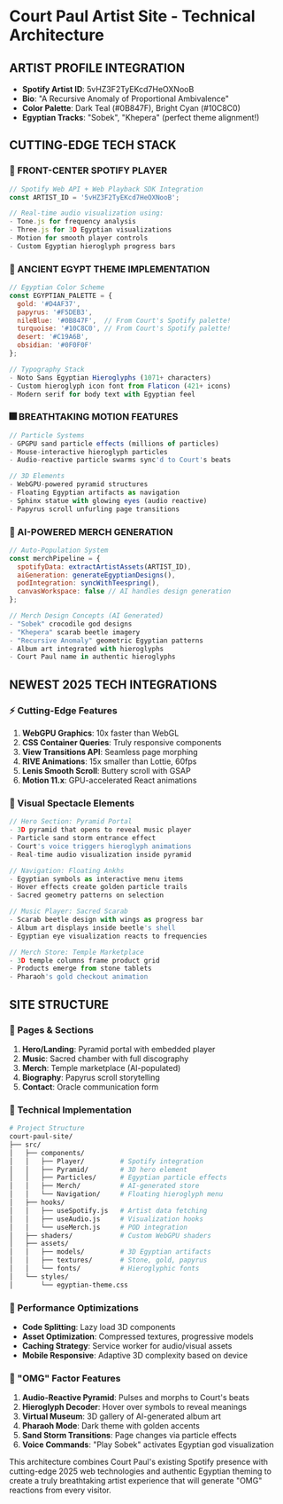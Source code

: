 # Court Paul Artist Site - Technical Architecture

## ARTIST PROFILE INTEGRATION
- **Spotify Artist ID**: 5vHZ3F2TyEKcd7HeOXNooB  
- **Bio**: "A Recursive Anomaly of Proportional Ambivalence"
- **Color Palette**: Dark Teal (#0B847F), Bright Cyan (#10C8C0)
- **Egyptian Tracks**: "Sobek", "Khepera" (perfect theme alignment!)

## CUTTING-EDGE TECH STACK

### 🎵 FRONT-CENTER SPOTIFY PLAYER
```javascript
// Spotify Web API + Web Playback SDK Integration
const ARTIST_ID = '5vHZ3F2TyEKcd7HeOXNooB';

// Real-time audio visualization using:
- Tone.js for frequency analysis
- Three.js for 3D Egyptian visualizations  
- Motion for smooth player controls
- Custom Egyptian hieroglyph progress bars
```

### 🏺 ANCIENT EGYPT THEME IMPLEMENTATION
```javascript
// Egyptian Color Scheme
const EGYPTIAN_PALETTE = {
  gold: '#D4AF37',
  papyrus: '#F5DEB3', 
  nileBlue: '#0B847F',  // From Court's Spotify palette!
  turquoise: '#10C8C0', // From Court's Spotify palette!
  desert: '#C19A6B',
  obsidian: '#0F0F0F'
};

// Typography Stack
- Noto Sans Egyptian Hieroglyphs (1071+ characters)
- Custom hieroglyph icon font from Flaticon (421+ icons)
- Modern serif for body text with Egyptian feel
```

### 🎆 BREATHTAKING MOTION FEATURES
```javascript
// Particle Systems
- GPGPU sand particle effects (millions of particles)
- Mouse-interactive hieroglyph particles
- Audio-reactive particle swarms sync'd to Court's beats

// 3D Elements
- WebGPU-powered pyramid structures
- Floating Egyptian artifacts as navigation
- Sphinx statue with glowing eyes (audio reactive)
- Papyrus scroll unfurling page transitions
```

### 🛒 AI-POWERED MERCH GENERATION
```javascript
// Auto-Population System
const merchPipeline = {
  spotifyData: extractArtistAssets(ARTIST_ID),
  aiGeneration: generateEgyptianDesigns(),
  podIntegration: syncWithTeespring(),
  canvasWorkspace: false // AI handles design generation
};

// Merch Design Concepts (AI Generated)
- "Sobek" crocodile god designs
- "Khepera" scarab beetle imagery  
- "Recursive Anomaly" geometric Egyptian patterns
- Album art integrated with hieroglyphs
- Court Paul name in authentic hieroglyphs
```

## NEWEST 2025 TECH INTEGRATIONS

### ⚡ Cutting-Edge Features
1. **WebGPU Graphics**: 10x faster than WebGL
2. **CSS Container Queries**: Truly responsive components
3. **View Transitions API**: Seamless page morphing
4. **RIVE Animations**: 15x smaller than Lottie, 60fps
5. **Lenis Smooth Scroll**: Buttery scroll with GSAP
6. **Motion 11.x**: GPU-accelerated React animations

### 🎨 Visual Spectacle Elements
```javascript
// Hero Section: Pyramid Portal
- 3D pyramid that opens to reveal music player
- Particle sand storm entrance effect
- Court's voice triggers hieroglyph animations
- Real-time audio visualization inside pyramid

// Navigation: Floating Ankhs
- Egyptian symbols as interactive menu items
- Hover effects create golden particle trails
- Sacred geometry patterns on selection

// Music Player: Sacred Scarab
- Scarab beetle design with wings as progress bar
- Album art displays inside beetle's shell
- Egyptian eye visualization reacts to frequencies

// Merch Store: Temple Marketplace
- 3D temple columns frame product grid
- Products emerge from stone tablets
- Pharaoh's gold checkout animation
```

## SITE STRUCTURE

### 📱 Pages & Sections
1. **Hero/Landing**: Pyramid portal with embedded player
2. **Music**: Sacred chamber with full discography
3. **Merch**: Temple marketplace (AI-populated)
4. **Biography**: Papyrus scroll storytelling
5. **Contact**: Oracle communication form

### 🎯 Technical Implementation
```bash
# Project Structure
court-paul-site/
├── src/
│   ├── components/
│   │   ├── Player/         # Spotify integration
│   │   ├── Pyramid/        # 3D hero element
│   │   ├── Particles/      # Egyptian particle effects
│   │   ├── Merch/          # AI-generated store
│   │   └── Navigation/     # Floating hieroglyph menu
│   ├── hooks/
│   │   ├── useSpotify.js   # Artist data fetching
│   │   ├── useAudio.js     # Visualization hooks
│   │   └── useMerch.js     # POD integration
│   ├── shaders/            # Custom WebGPU shaders
│   ├── assets/
│   │   ├── models/         # 3D Egyptian artifacts
│   │   ├── textures/       # Stone, gold, papyrus
│   │   └── fonts/          # Hieroglyphic fonts
│   └── styles/
│       └── egyptian-theme.css
```

### 🚀 Performance Optimizations
- **Code Splitting**: Lazy load 3D components
- **Asset Optimization**: Compressed textures, progressive models
- **Caching Strategy**: Service worker for audio/visual assets
- **Mobile Responsive**: Adaptive 3D complexity based on device

### 🎪 "OMG" Factor Features
1. **Audio-Reactive Pyramid**: Pulses and morphs to Court's beats
2. **Hieroglyph Decoder**: Hover over symbols to reveal meanings
3. **Virtual Museum**: 3D gallery of AI-generated album art
4. **Pharaoh Mode**: Dark theme with golden accents
5. **Sand Storm Transitions**: Page changes via particle effects
6. **Voice Commands**: "Play Sobek" activates Egyptian god visualization

This architecture combines Court Paul's existing Spotify presence with cutting-edge 2025 web technologies and authentic Egyptian theming to create a truly breathtaking artist experience that will generate "OMG" reactions from every visitor.
